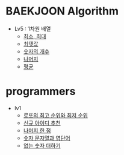 # BAEKJOON Algorithm

- Lv5 : 1차원 배열
  - [최소, 최대](./baekjoon/lv5/max_min)
  - [최댓값](./baekjoon/lv5/max.md)
  - [숫자의 개수](./baekjoon/lv5/num_count.md)
  - [나머지](./baekjoon/lv5/rest.md)
  - [평균](./baekjoon/lv5/average.md)


# programmers

- lv1 
  - [로또의 최고 순위와 최저 순위](./programmers/lv1/lotto.md)
  - [신규 아이디 추천](./programmers/lv1/newId.md)
  - [나머지 한 점](./programmers/lv1/rectangle.md)
  - [숫자 문자열과 영단어](./programmers/lv1/StringToInt.md)
  - [없는 숫자 더하기](./programmers/lv1/sumNum.md)